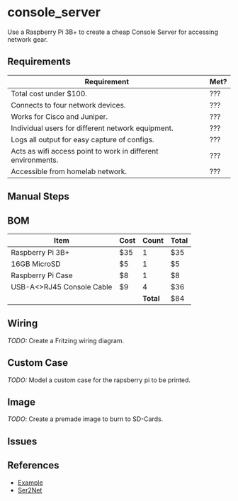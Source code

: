 # console_server

Use a Raspberry Pi 3B+ to create a cheap Console Server for accessing network gear.

## Requirements

| Requirement | Met? |
| --- | --- |
| Total cost under $100. | ??? |
| Connects to four network devices. | ??? |
| Works for Cisco and Juniper.| ??? |
| Individual users for different network equipment. | ??? |
| Logs all output for easy capture of configs. | ??? |
| Acts as wifi access point to work in different environments. | ??? |
| Accessible from homelab network. | ??? |

## Manual Steps

## BOM

| Item | Cost | Count | Total |
| --- | --- | --- | --- |
| Raspberry Pi 3B+ | $35 | 1 | $35 |
| 16GB MicroSD | $5 | 1 | $5 |
| Raspberry Pi Case | $8 | 1 | $8 |
| USB-A<>RJ45 Console Cable| $9 | 4 | $36 |
| | | __Total__ | $84 |

## Wiring

_TODO:_ Create a Fritzing wiring diagram.

## Custom Case

_TODO:_ Model a custom case for the rapsberry pi to be printed.

## Image

_TODO_: Create a premade image to burn to SD-Cards.

## Issues

## References

* [Example](https://networklessons.com/uncategorized/raspberry-pi-as-cisco-console-server)
* [Ser2Net](https://sourceforge.net/projects/ser2net/)

